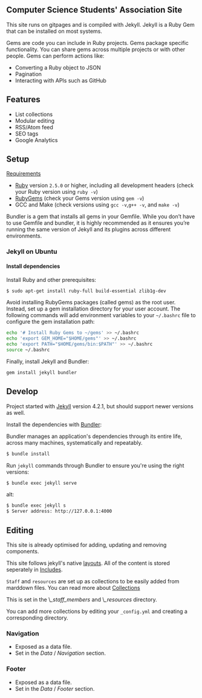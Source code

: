 ## Computer Science Students' Association Site

This site runs on gitpages and is compiled with Jekyll.
Jekyll is a Ruby Gem that can be installed on most systems.

Gems are code you can include in Ruby projects. Gems package specific functionality. You can share gems across multiple projects or with other people.
Gems can perform actions like:
* Converting a Ruby object to JSON
* Pagination
* Interacting with APIs such as GitHub


## Features

* List collections
* Modular editing
* RSS/Atom feed
* SEO tags
* Google Analytics

## Setup

[Requirements](https://jekyllrb.com/docs/installation/#requirements)
* [Ruby](https://www.ruby-lang.org/en/downloads/) version `2.5.0` or higher, including all development headers (check your Ruby version using `ruby -v`)
* [RubyGems](https://rubygems.org/pages/download) (check your Gems version using `gem -v`)
* GCC and Make (check versions using `gcc -v`,`g++ -v`, and `make -v`)


Bundler is a gem that installs all gems in your Gemfile.
While you don’t have to use Gemfile and bundler, it is highly recommended as it ensures you’re running the same version of Jekyll and its plugins across different environments.

### Jekyll on Ubuntu
#### Install dependencies
Install Ruby and other prerequisites:

~~~bash
$ sudo apt-get install ruby-full build-essential zlib1g-dev
~~~

Avoid installing RubyGems packages (called gems) as the root user. Instead, set up a gem installation directory for your user account. The following commands will add environment variables to your `~/.bashrc` file to configure the gem installation path:

~~~bash
echo '# Install Ruby Gems to ~/gems' >> ~/.bashrc
echo 'export GEM_HOME="$HOME/gems"' >> ~/.bashrc
echo 'export PATH="$HOME/gems/bin:$PATH"' >> ~/.bashrc
source ~/.bashrc
~~~

Finally, install Jekyll and Bundler:

~~~bash
gem install jekyll bundler
~~~

## Develop

Project started with [Jekyll](https://jekyllrb.com/) version 4.2.1, but should support newer versions as well.


Install the dependencies with [Bundler](http://bundler.io/):

Bundler manages an application's dependencies through its entire life, across many machines, systematically and repeatably.


~~~bash
$ bundle install
~~~

Run `jekyll` commands through Bundler to ensure you're using the right versions:

~~~bash
$ bundle exec jekyll serve
~~~

alt:

~~~bash
$ bundle exec jekyll s
$ Server address: http://127.0.0.1:4000
~~~


## Editing

This site is already optimised for adding, updating and removing components.

This site follows jekyll's native [layouts](https://jekyllrb.com/docs/layouts/).
All of the content is stored seperately in [Includes](https://jekyllrb.com/docs/includes/).

`Staff` and `resources` are set up as collections to be easily added from marddown files.
You can read more about [Collections](https://jekyllrb.com/docs/collections/)

This is set in the \\*_staff_members* and \\*_resources* directory.

You can add more collections by editing your `_config.yml` and creating a corresponding directory.

### Navigation

* Exposed as a data file.
* Set in the *Data* / *Navigation* section.

### Footer

* Exposed as a data file.
* Set in the *Data* / *Footer* section.